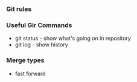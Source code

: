 ### Git rules

### Useful Gir Commands
- git status - show what's going on in repository
- git log - show history

### Merge types
- fast forward
